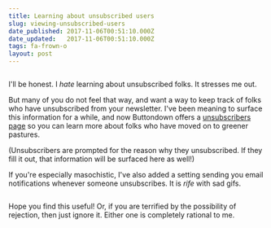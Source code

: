 ```yaml
---
title: Learning about unsubscribed users
slug: viewing-unsubscribed-users
date_published: 2017-11-06T00:51:10.000Z
date_updated:   2017-11-06T00:51:10.000Z
tags: fa-frown-o
layout: post
---
```


<p><img src="http://i.imgur.com/fCQcUz9.jpg" alt=""></p>
<p>I'll be honest.  I <em>hate</em> learning about unsubscribed folks.  It stresses me out.</p>
<p>But many of you do not feel that way, and want a way to keep track of folks who have unsubscribed from your newsletter.  I've been meaning to surface this information for a while, and now Buttondown offers a <a href="https://buttondown.email/subscribers/unsubscribers">unsubscribers page</a> so you can learn more about folks who have moved on to greener pastures.</p>
<p>(Unsubscribers are prompted for the reason why they unsubscribed.  If they fill it out, that information will be surfaced here as well!)</p>
<p>If you're especially masochistic, I've also added a setting sending you email notifications whenever someone unsubscribes.  It is <em>rife</em> with sad gifs.</p>
<p><img src="https://i.imgur.com/8hURp33.jpg" alt=""></p>
<p>Hope you find this useful!  Or, if you are terrified by the possibility of rejection, then just ignore it.  Either one is completely rational to me.</p>

